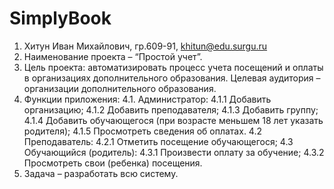 # SimplyBook
1.	Хитун Иван Михайлович, гр.609-91, khitun@edu.surgu.ru
2.	Наименование проекта – “Простой учет”.
3.	Цель проекта: автоматизировать процесс учета посещений и оплаты в организациях дополнительного образования. Целевая аудитория – организации дополнительного образования.
4.	Функции приложения: 
4.1.	Администратор:
4.1.1	Добавить организацию;
4.1.2	Добавить преподавателя;
4.1.3	Добавить группу;
4.1.4	Добавить обучающегося (при возрасте меньшем 18 лет указать родителя);
4.1.5	Просмотреть сведения об оплатах.
4.2	Преподаватель:
4.2.1	Отметить посещение обучающегося;
4.3	Обучающийся (родитель):
4.3.1	Произвести оплату за обучение;
4.3.2	Просмотреть свои (ребенка) посещения.
5.	Задача – разработать всю систему.
